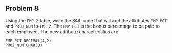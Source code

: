 ## Problem 8
Using the `EMP_2` table, write the SQL code that will add the attributes `EMP_PCT` and `PROJ_NUM` to `EMP_2`. The `EMP_PCT` is the bonus percentage to be paid to each employee. The new attribute characteristics are:

`EMP_PCT DECIMAL(4,2)`  
`PROJ_NUM CHAR(3)`